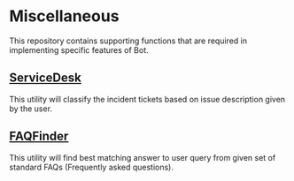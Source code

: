 # Miscellaneous
This repository contains supporting functions that are required in implementing specific features of Bot.

[ServiceDesk](/ServiceDesk)
-----------
This utility will classify the incident tickets based on issue description given by the user.

[FAQFinder](/faqFinder)
-----------
This utility will find best matching answer to user query from given set of standard FAQs (Frequently asked questions).
